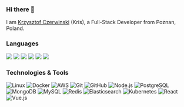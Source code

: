 ### Hi there 👋

I am [Krzysztof Czerwinski](https://krisdevhub.com) (Kris), a Full-Stack Developer from Poznan, Poland. 

### Languages

![](https://img.shields.io/badge/Code-Golang-informational?style=flat&logo=go&logoColor=white&color=2bbc8a)
![](https://img.shields.io/badge/Code-PHP-informational?style=flat&logo=php&logoColor=white&color=2bbc8a)
![](https://img.shields.io/badge/Code-JavaScript-informational?style=flat&logo=javascript&logoColor=white&color=2bbc8a)
![](https://img.shields.io/badge/Code-Python-informational?style=flat&logo=python&logoColor=white&color=2bbc8a)
![](https://img.shields.io/badge/Code-TypeScript-informational?style=flat&logo=typescript&logoColor=white&color=2bbc8a)
![](https://img.shields.io/badge/Code-Java-informational?style=flat&logo=java&logoColor=white&color=2bbc8a)

### Technologies & Tools

![Linux](https://img.shields.io/badge/-Linux-000?&logo=Linux)
![Docker](https://img.shields.io/badge/-Docker-000?&logo=Docker)
![AWS](https://img.shields.io/badge/-AWS-000?&logo=Amazon-AWS&logoColor=F90)
![Git](https://img.shields.io/badge/-Git-000?&logo=Git)
![GitHub](https://img.shields.io/badge/-GitHub-000?&logo=GitHub&logoColor=FFFFFF)
![Node.js](https://img.shields.io/badge/-Node.js-000?&logo=node.js)
![PostgreSQL](https://img.shields.io/badge/-PostgreSQL-000?&logo=PostgreSQL)
![MongoDB](https://img.shields.io/badge/-MongoDB-000?&logo=MongoDB)
![MySQL](https://img.shields.io/badge/-MySQL-000?&logo=MySQL)
![Redis](https://img.shields.io/badge/-Redis-000?&logo=Redis)
![Elasticsearch](https://img.shields.io/badge/-Elasticsearch-000?&logo=Elasticsearch)
![Kubernetes](https://img.shields.io/badge/-Kubernetes-000?&logo=Kubernetes)
![React](https://img.shields.io/badge/-React-000?&logo=React)
![Vue.js](https://img.shields.io/badge/-Vue.js-000?&logo=Vue.js)

